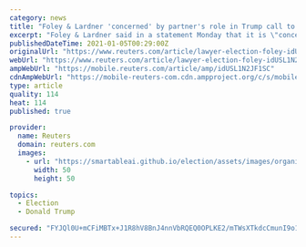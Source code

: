 ```yaml
---
category: news
title: "Foley & Lardner 'concerned' by partner's role in Trump call to GA election official"
excerpt: "Foley & Lardner said in a statement Monday that it is \"concerned by\" partner Cleta Mitchell's involvement in a conference call in which U.S. President Donald Trump pressured Georgia's top election official to \"find\" enough votes to overturn his defeat in the state,"
publishedDateTime: 2021-01-05T00:29:00Z
originalUrl: "https://www.reuters.com/article/lawyer-election-foley-idUSL1N2JF1SC"
webUrl: "https://www.reuters.com/article/lawyer-election-foley-idUSL1N2JF1SC"
ampWebUrl: "https://mobile.reuters.com/article/amp/idUSL1N2JF1SC"
cdnAmpWebUrl: "https://mobile-reuters-com.cdn.ampproject.org/c/s/mobile.reuters.com/article/amp/idUSL1N2JF1SC"
type: article
quality: 114
heat: 114
published: true

provider:
  name: Reuters
  domain: reuters.com
  images:
    - url: "https://smartableai.github.io/election/assets/images/organizations/reuters.com-50x50.jpg"
      width: 50
      height: 50

topics:
  - Election
  - Donald Trump

secured: "FYJQl0U+mCFiMBTx+J1R8hV8BnJ4nnVbRQEQ0OPLKE2/mTWsXTkdcCmunI9o1Y6SaUJtOmm8rIlp4vyXE1YuwR5ju9KsNTyowXBmSZv3Y+MWyze1o6w0AfHAmGgOb++Xh2jjYGUf5Sk8t4Ag6Y8Bs/QE4Gu7QbYgV4pkryPALG1lhGrjMALB/MyIGujJNpKHrUSDgVij8y51A+QrJRx/UVxu/2zi+pBGY9sb5SSUznQKRpP4oJYkCEI3fsGsTIdj8R831lE+rteyEH2gopj6EFLZtdl+mxRNnrbaRxE57o4vx8yH1XGwQ9BKED4AFUQekD65bZAqEdn6tcGY00JYnWfFmDT2uA3eHthjvN26iVU=;wyJiWLkcjj044Yz8r/ryUg=="
---
```


